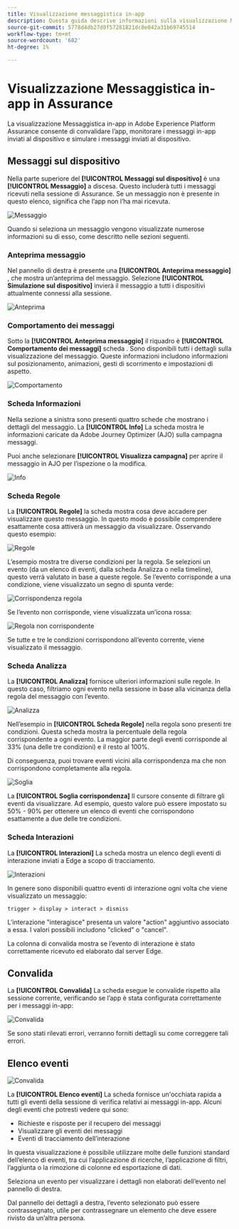 ```yaml
---
title: Visualizzazione messaggistica in-app
description: Questa guida descrive informazioni sulla visualizzazione Messaggistica in-app in Adobe Experience Platform Assurance.
source-git-commit: 5778d4db27d0f57281821dc8e042a31b69745514
workflow-type: tm+mt
source-wordcount: '682'
ht-degree: 1%

---
```



# Visualizzazione Messaggistica in-app in Assurance

La visualizzazione Messaggistica in-app in Adobe Experience Platform Assurance consente di convalidare l’app, monitorare i messaggi in-app inviati al dispositivo e simulare i messaggi inviati al dispositivo.

## Messaggi sul dispositivo

Nella parte superiore del **[!UICONTROL Messaggi sul dispositivo]** è una **[!UICONTROL Messaggio]** a discesa. Questo includerà tutti i messaggi ricevuti nella sessione di Assurance. Se un messaggio non è presente in questo elenco, significa che l’app non l’ha mai ricevuta.

![Messaggio](./images/in-app-messaging/message.png)

Quando si seleziona un messaggio vengono visualizzate numerose informazioni su di esso, come descritto nelle sezioni seguenti.

### Anteprima messaggio

Nel pannello di destra è presente una **[!UICONTROL Anteprima messaggio]** , che mostra un’anteprima del messaggio. Selezione **[!UICONTROL Simulazione sul dispositivo]** invierà il messaggio a tutti i dispositivi attualmente connessi alla sessione.

![Anteprima](./images/in-app-messaging/preview.png)

### Comportamento dei messaggi

Sotto la **[!UICONTROL Anteprima messaggio]** il riquadro è **[!UICONTROL Comportamento dei messaggi]** scheda . Sono disponibili tutti i dettagli sulla visualizzazione del messaggio. Queste informazioni includono informazioni sul posizionamento, animazioni, gesti di scorrimento e impostazioni di aspetto.

![Comportamento](./images/in-app-messaging/gestures.png)

### Scheda Informazioni

Nella sezione a sinistra sono presenti quattro schede che mostrano i dettagli del messaggio. La **[!UICONTROL Info]** La scheda mostra le informazioni caricate da Adobe Journey Optimizer (AJO) sulla campagna messaggi.

Puoi anche selezionare **[!UICONTROL Visualizza campagna]** per aprire il messaggio in AJO per l’ispezione o la modifica.

![Info](./images/in-app-messaging/info.png)

### Scheda Regole

La **[!UICONTROL Regole]** la scheda mostra cosa deve accadere per visualizzare questo messaggio. In questo modo è possibile comprendere esattamente cosa attiverà un messaggio da visualizzare. Osservando questo esempio:

![Regole](./images/in-app-messaging/rules.png)

L’esempio mostra tre diverse condizioni per la regola. Se selezioni un evento (da un elenco di eventi, dalla scheda Analizza o nella timeline), questo verrà valutato in base a queste regole. Se l’evento corrisponde a una condizione, viene visualizzato un segno di spunta verde:

![Corrispondenza regola](./images/in-app-messaging/rule-match.png)

Se l’evento non corrisponde, viene visualizzata un’icona rossa:

![Regola non corrispondente](./images/in-app-messaging/rule-mismatch.png)

Se tutte e tre le condizioni corrispondono all’evento corrente, viene visualizzato il messaggio.

### Scheda Analizza

La **[!UICONTROL Analizza]** fornisce ulteriori informazioni sulle regole. In questo caso, filtriamo ogni evento nella sessione in base alla vicinanza della regola del messaggio con l’evento.

![Analizza](./images/in-app-messaging/analyze.png)

Nell’esempio in **[!UICONTROL Scheda Regole]** nella regola sono presenti tre condizioni. Questa scheda mostra la percentuale della regola corrispondente a ogni evento. La maggior parte degli eventi corrisponde al 33% (una delle tre condizioni) e il resto al 100%.

Di conseguenza, puoi trovare eventi vicini alla corrispondenza ma che non corrispondono completamente alla regola.

![Soglia](./images/in-app-messaging/threshold.png)

La **[!UICONTROL Soglia corrispondenza]** Il cursore consente di filtrare gli eventi da visualizzare. Ad esempio, questo valore può essere impostato su 50% - 90% per ottenere un elenco di eventi che corrispondono esattamente a due delle tre condizioni.

### Scheda Interazioni

La **[!UICONTROL Interazioni]** La scheda mostra un elenco degli eventi di interazione inviati a Edge a scopo di tracciamento.

![Interazioni](./images/in-app-messaging/interactions.png)

In genere sono disponibili quattro eventi di interazione ogni volta che viene visualizzato un messaggio:

```
trigger > display > interact > dismiss
```

L’interazione &quot;interagisce&quot; presenta un valore &quot;action&quot; aggiuntivo associato a essa. I valori possibili includono &quot;clicked&quot; o &quot;cancel&quot;.

La colonna di convalida mostra se l’evento di interazione è stato correttamente ricevuto ed elaborato dal server Edge.

## Convalida

La **[!UICONTROL Convalida]** La scheda esegue le convalide rispetto alla sessione corrente, verificando se l’app è stata configurata correttamente per i messaggi in-app:

![Convalida](./images/in-app-messaging/validation.png)

Se sono stati rilevati errori, verranno forniti dettagli su come correggere tali errori.

## Elenco eventi

![Convalida](./images/in-app-messaging/event-list.png)

La **[!UICONTROL Elenco eventi]** La scheda fornisce un&#39;occhiata rapida a tutti gli eventi della sessione di verifica relativi ai messaggi in-app. Alcuni degli eventi che potresti vedere qui sono:

* Richieste e risposte per il recupero dei messaggi
* Visualizzare gli eventi dei messaggi
* Eventi di tracciamento dell’interazione

In questa visualizzazione è possibile utilizzare molte delle funzioni standard dell’elenco di eventi, tra cui l’applicazione di ricerche, l’applicazione di filtri, l’aggiunta o la rimozione di colonne ed esportazione di dati.

Seleziona un evento per visualizzare i dettagli non elaborati dell’evento nel pannello di destra.

Dal pannello dei dettagli a destra, l’evento selezionato può essere contrassegnato, utile per contrassegnare un elemento che deve essere rivisto da un’altra persona.
